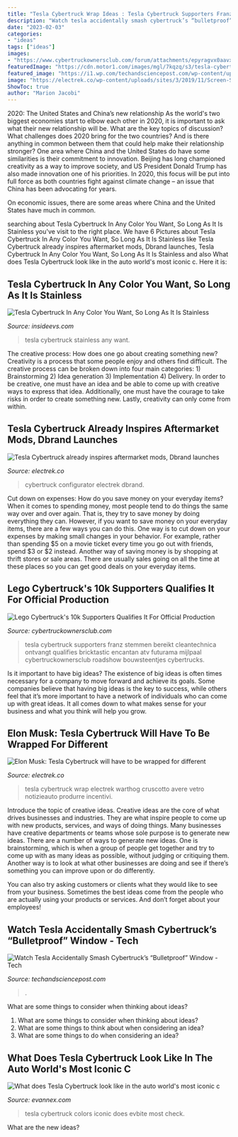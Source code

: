```yaml
---
title: "Tesla Cybertruck Wrap Ideas : Tesla Cybertruck Supporters Franz Stemmen Bereikt Cleantechnica Ontvangt Qualifies Bricktastic Encantan Atv Futurama Mijlpaal Cybertruckownersclub Roadshow Bouwsteentjes Cybertrucks"
description: "Watch tesla accidentally smash cybertruck’s “bulletproof” window"
date: "2023-02-03"
categories:
- "ideas"
tags: ["ideas"]
images:
- "https://www.cybertruckownersclub.com/forum/attachments/epyragvx0aavx9d-format-png-name-large-png.758/"
featuredImage: "https://cdn.motor1.com/images/mgl/7kqzq/s3/tesla-cybertruck-colors.jpg"
featured_image: "https://i1.wp.com/techandsciencepost.com/wp-content/uploads/2019/11/Watch-Tesla-Accidentally-Smash-Cybertruck’s-“Bulletproof”-Window.jpg?resize=1155%2C630&amp;ssl=1"
image: "https://electrek.co/wp-content/uploads/sites/3/2019/11/Screen-Shot-2019-11-26-at-6.24.45-PM.jpg?quality=82&amp;strip=all"
ShowToc: true
author: "Marion Jacobi"
---
```



2020: The United States and China’s new relationship
As the world's two biggest economies start to elbow each other in 2020, it is important to ask what their new relationship will be. What are the key topics of discussion? What challenges does 2020 bring for the two countries? And is there anything in common between them that could help make their relationship stronger?
One area where China and the United States do have some similarities is their commitment to innovation. Beijing has long championed creativity as a way to improve society, and US President Donald Trump has also made innovation one of his priorities. In 2020, this focus will be put into full force as both countries fight against climate change – an issue that China has been advocating for years.

On economic issues, there are some areas where China and the United States have much in common.

	

		
searching about Tesla Cybertruck In Any Color You Want, So Long As It Is Stainless you've visit to the right place. We have 6 Pictures about Tesla Cybertruck In Any Color You Want, So Long As It Is Stainless like Tesla Cybertruck already inspires aftermarket mods, Dbrand launches, Tesla Cybertruck In Any Color You Want, So Long As It Is Stainless and also What does Tesla Cybertruck look like in the auto world&#039;s most iconic c. Here it is:
		
    
## Tesla Cybertruck In Any Color You Want, So Long As It Is Stainless

<img loading=lazy src="https://cdn.motor1.com/images/mgl/7kqzq/s3/tesla-cybertruck-colors.jpg" onerror="this.onerror=null;this.src='https://tse2.mm.bing.net/th?id=OIP.79l-7qHq4dXee7w6NNLxogHaEK&amp;pid=15.1';" alt="Tesla Cybertruck In Any Color You Want, So Long As It Is Stainless">

_Source: insideevs.com_

>tesla cybertruck stainless any want. 

	

The creative process: How does one go about creating something new?
Creativity is a process that some people enjoy and others find difficult. The creative process can be broken down into four main categories: 1) Brainstorming 2) Idea generation 3) Implementation 4) Delivery. In order to be creative, one must have an idea and be able to come up with creative ways to express that idea. Additionally, one must have the courage to take risks in order to create something new. Lastly, creativity can only come from within.

    
## Tesla Cybertruck Already Inspires Aftermarket Mods, Dbrand Launches

<img loading=lazy src="https://electrek.co/wp-content/uploads/sites/3/2019/11/Screen-Shot-2019-11-26-at-6.24.45-PM.jpg?quality=82&amp;strip=all" onerror="this.onerror=null;this.src='https://tse1.mm.bing.net/th?id=OIP.znQTP4BPymQN0ZgExAmpUgHaDI&amp;pid=15.1';" alt="Tesla Cybertruck already inspires aftermarket mods, Dbrand launches">

_Source: electrek.co_

>cybertruck configurator electrek dbrand. 

	

Cut down on expenses: How do you save money on your everyday items?
When it comes to spending money, most people tend to do things the same way over and over again. That is, they try to save money by doing everything they can. However, if you want to save money on your everyday items, there are a few ways you can do this. One way is to cut down on your expenses by making small changes in your behavior. For example, rather than spending $5 on a movie ticket every time you go out with friends, spend $3 or $2 instead. Another way of saving money is by shopping at thrift stores or sale areas. There are usually sales going on all the time at these places so you can get good deals on your everyday items.

    
## Lego Cybertruck&#039;s 10k Supporters Qualifies It For Official Production

<img loading=lazy src="https://www.cybertruckownersclub.com/forum/attachments/epyragvx0aavx9d-format-png-name-large-png.758/" onerror="this.onerror=null;this.src='https://tse2.mm.bing.net/th?id=OIP.W_HcKAtfd85_pAX2qQJe1QHaEy&amp;pid=15.1';" alt="Lego Cybertruck&#039;s 10k Supporters Qualifies It For Official Production">

_Source: cybertruckownersclub.com_

>tesla cybertruck supporters franz stemmen bereikt cleantechnica ontvangt qualifies bricktastic encantan atv futurama mijlpaal cybertruckownersclub roadshow bouwsteentjes cybertrucks. 

	

Is it important to have big ideas?
The existence of big ideas is often times necessary for a company to move forward and achieve its goals. Some companies believe that having big ideas is the key to success, while others feel that it’s more important to have a network of individuals who can come up with great ideas. It all comes down to what makes sense for your business and what you think will help you grow.

    
## Elon Musk: Tesla Cybertruck Will Have To Be Wrapped For Different

<img loading=lazy src="https://electrek.co/wp-content/uploads/sites/3/2020/04/Tesla-Cybertruck-Green.jpg?resize=1024,534" onerror="this.onerror=null;this.src='https://tse4.mm.bing.net/th?id=OIP.NQPpsmMH4Xv_aL6ZhltZKgHaD3&amp;pid=15.1';" alt="Elon Musk: Tesla Cybertruck will have to be wrapped for different">

_Source: electrek.co_

>tesla cybertruck wrap electrek warthog cruscotto avere vetro notizieauto produrre incentivi. 

	

Introduce the topic of creative ideas.
Creative ideas are the core of what drives businesses and industries. They are what inspire people to come up with new products, services, and ways of doing things. Many businesses have creative departments or teams whose sole purpose is to generate new ideas.
There are a number of ways to generate new ideas. One is brainstorming, which is when a group of people get together and try to come up with as many ideas as possible, without judging or critiquing them. Another way is to look at what other businesses are doing and see if there’s something you can improve upon or do differently.

You can also try asking customers or clients what they would like to see from your business. Sometimes the best ideas come from the people who are actually using your products or services. And don’t forget about your employees!

    
## Watch Tesla Accidentally Smash Cybertruck’s “Bulletproof” Window - Tech

<img loading=lazy src="https://i1.wp.com/techandsciencepost.com/wp-content/uploads/2019/11/Watch-Tesla-Accidentally-Smash-Cybertruck’s-“Bulletproof”-Window.jpg?resize=1155%2C630&amp;ssl=1" onerror="this.onerror=null;this.src='https://tse4.mm.bing.net/th?id=OIP.YCGie3pte7FUwAHT1QMRMwHaEC&amp;pid=15.1';" alt="Watch Tesla Accidentally Smash Cybertruck’s “Bulletproof” Window - Tech">

_Source: techandsciencepost.com_

>. 

	

What are some things to consider when thinking about ideas?
1. What are some things to consider when thinking about ideas?
2. What are some things to think about when considering an idea?
3. What are some things to do when considering an idea?

    
## What Does Tesla Cybertruck Look Like In The Auto World&#039;s Most Iconic C

<img loading=lazy src="http://cdn.shopify.com/s/files/1/0196/5170/files/Tesla-Cybertruck-in-Iconic-Colors.jpg?v=1591033675" onerror="this.onerror=null;this.src='https://tse3.mm.bing.net/th?id=OIP.cag6WMfB8KjfrjbJ7UQfaAHaDt&amp;pid=15.1';" alt="What does Tesla Cybertruck look like in the auto world&#039;s most iconic c">

_Source: evannex.com_

>tesla cybertruck colors iconic does evbite most check. 

	

What are the new ideas?
 

